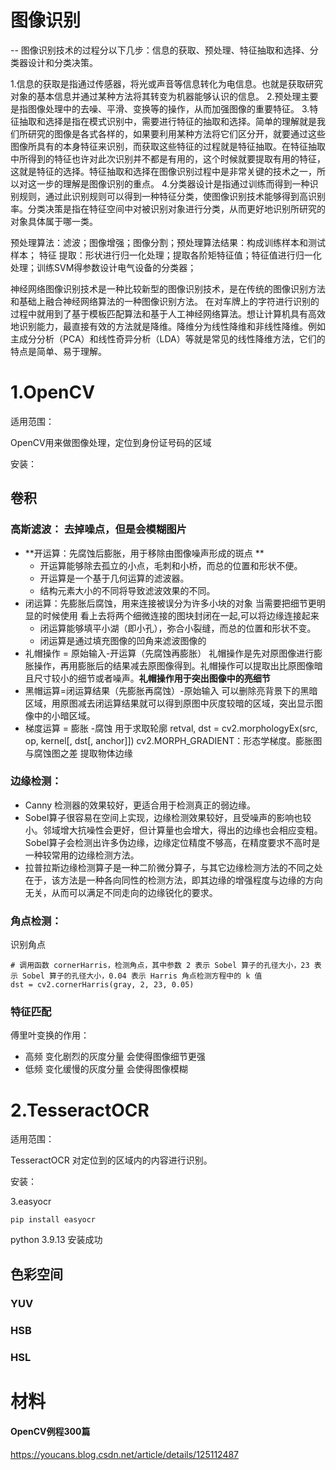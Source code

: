 # 图像识别

-- 图像识别技术的过程分以下几步：信息的获取、预处理、特征抽取和选择、分类器设计和分类决策。

 1.信息的获取是指通过传感器，将光或声音等信息转化为电信息。也就是获取研究对象的基本信息并通过某种方法将其转变为机器能够认识的信息。
 2.预处理主要是指图像处理中的去噪、平滑、变换等的操作，从而加强图像的重要特征。
 3.特征抽取和选择是指在模式识别中，需要进行特征的抽取和选择。简单的理解就是我们所研究的图像是各式各样的，如果要利用某种方法将它们区分开，就要通过这些图像所具有的本身特征来识别，而获取这些特征的过程就是特征抽取。在特征抽取中所得到的特征也许对此次识别并不都是有用的，这个时候就要提取有用的特征，这就是特征的选择。特征抽取和选择在图像识别过程中是非常关键的技术之一，所以对这一步的理解是图像识别的重点。
 4.分类器设计是指通过训练而得到一种识别规则，通过此识别规则可以得到一种特征分类，使图像识别技术能够得到高识别率。分类决策是指在特征空间中对被识别对象进行分类，从而更好地识别所研究的对象具体属于哪一类。

预处理算法：滤波；图像增强；图像分割；预处理算法结果：构成训练样本和测试样本；
特征  提取：形状进行归一化处理；提取各阶矩特征值；特征值进行归一化处理；训练SVM得参数设计电气设备的分类器；

 神经网络图像识别技术是一种比较新型的图像识别技术，是在传统的图像识别方法和基础上融合神经网络算法的一种图像识别方法。
 在对车牌上的字符进行识别的过程中就用到了基于模板匹配算法和基于人工神经网络算法。想让计算机具有高效地识别能力，最直接有效的方法就是降维。降维分为线性降维和非线性降维。例如主成分分析（PCA）和线性奇异分析（LDA）等就是常见的线性降维方法，它们的特点是简单、易于理解。

# 1.OpenCV

适用范围：

OpenCV用来做图像处理，定位到身份证号码的区域

安装：



## 卷积

### 高斯滤波： 去掉噪点，但是会模糊图片

- **开运算：先腐蚀后膨胀，用于移除由图像噪声形成的斑点 ** 
  -  开运算能够除去孤立的小点，毛刺和小桥，而总的位置和形状不便。
  - 开运算是一个基于几何运算的滤波器。
  - 结构元素大小的不同将导致滤波效果的不同。
- 闭运算：先膨胀后腐蚀，用来连接被误分为许多小块的对象  当需要把细节更明显的时候使用 看上去将两个细微连接的图块封闭在一起,可以将边缘连接起来
  - 闭运算能够填平小湖（即小孔），弥合小裂缝，而总的位置和形状不变。
  - 闭运算是通过填充图像的凹角来滤波图像的
- 礼帽操作 = 原始输入-开运算（先腐蚀再膨胀）    礼帽操作是先对原图像进行膨胀操作，再用膨胀后的结果减去原图像得到。礼帽操作可以提取出比原图像暗且尺寸较小的细节或者噪声。**礼帽操作用于突出图像中的亮细节**
-  黑帽运算=闭运算结果（先膨胀再腐蚀）-原始输入  可以删除亮背景下的黑暗区域，用原图减去闭运算结果就可以得到原图中灰度较暗的区域，突出显示图像中的小暗区域。
- 梯度运算 = 膨胀 -腐蚀    用于求取轮廓    retval, dst = cv2.morphologyEx(src, op, kernel[, dst[, anchor]])   cv2.MORPH_GRADIENT：形态学梯度。膨胀图与腐蚀图之差   提取物体边缘

### 边缘检测：

- Canny  检测器的效果较好，更适合用于检测真正的弱边缘。
- Sobel算子很容易在空间上实现，边缘检测效果较好，且受噪声的影响也较小。邻域增大抗噪性会更好，但计算量也会增大，得出的边缘也会相应变粗。Sobel算子会检测出许多伪边缘，边缘定位精度不够高，在精度要求不高时是一种较常用的边缘检测方法。
- 拉普拉斯边缘检测算子是一种二阶微分算子，与其它边缘检测方法的不同之处在于，该方法是一种各向同性的检测方法，即其边缘的增强程度与边缘的方向无关，从而可以满足不同走向的边缘锐化的要求。

### 角点检测：

识别角点 

```
# 调用函数 cornerHarris，检测角点，其中参数 2 表示 Sobel 算子的孔径大小，23 表示 Sobel 算子的孔径大小，0.04 表示 Harris 角点检测方程中的 k 值
dst = cv2.cornerHarris(gray, 2, 23, 0.05)
```

### 特征匹配



傅里叶变换的作用：

- 高频  变化剧烈的灰度分量   会使得图像细节更强
- 低频 变化缓慢的灰度分量   会使得图像模糊

# 2.TesseractOCR

适用范围：

TesseractOCR 对定位到的区域内的内容进行识别。

安装：





3.easyocr

``` 
pip install easyocr
```

python 3.9.13    安装成功

## 色彩空间

###  YUV 
###  HSB
###  HSL  



# 材料

#### OpenCV例程300篇

https://youcans.blog.csdn.net/article/details/125112487
